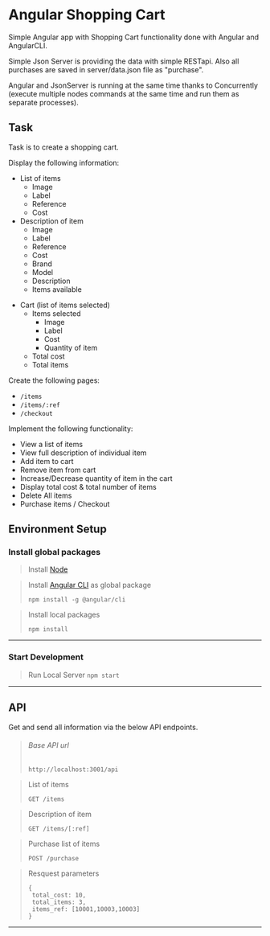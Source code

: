 # Angular Shopping Cart

Simple Angular app with Shopping Cart functionality done with Angular and AngularCLI.

Simple Json Server is providing the data with simple RESTapi. Also all purchases are saved in server/data.json file as "purchase".

Angular and JsonServer is running at the same time thanks to Concurrently (execute multiple nodes commands at the same time and run them as separate processes). 


## Task

Task is to create a shopping cart.

Display the following information:
* List of items
  - Image
  - Label
  - Reference
  - Cost
* Description of item
  - Image
  - Label
  - Reference
  - Cost
  - Brand
  - Model
  - Description
  - Items available
- Cart (list of items selected)
  - Items selected
    - Image
    - Label
    - Cost
    - Quantity of item
  - Total cost
  - Total items

Create the following pages:
* `/items`
* `/items/:ref`
* `/checkout`

Implement the following functionality:
* View a list of items
* View full description of individual item
* Add item to cart
* Remove item from cart
* Increase/Decrease quantity of item in the cart
* Display total cost & total number of items
* Delete All items
* Purchase items / Checkout

## Environment Setup

### Install global packages

> Install [Node](https://nodejs.org/en/download/)


> Install [Angular CLI](https://cli.angular.io/) as global package
>
> `npm install -g @angular/cli`


> Install local packages
>
> `npm install`

---

### Start Development

> Run Local Server
`npm start`

---

## API

Get and send all information via the below API endpoints.

> ###### Base API url
> ```
> http://localhost:3001/api
> ```

> List of items
> ```
> GET /items
> ```

> Description of item
> ```
> GET /items/[:ref]
> ```

> Purchase list of items
> ```
> POST /purchase
> ```

> Resquest parameters
> ```
> {
>  total_cost: 10,
>  total_items: 3,
>  items_ref: [10001,10003,10003]
> }
> ```

---